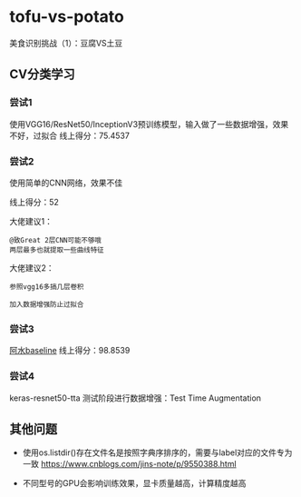 # tofu-vs-potato
美食识别挑战（1）：豆腐VS土豆

## CV分类学习
### 尝试1 

使用VGG16/ResNet50/InceptionV3预训练模型，输入做了一些数据增强，效果不好，过拟合
线上得分：75.4537

### 尝试2

使用简单的CNN网络，效果不佳

线上得分：52

大佬建议1：
```text
@致Great 2层CNN可能不够哦
两层最多也就提取一些曲线特征
```

大佬建议2：
```text
参照vgg16多搞几层卷积

加入数据增强防止过拟合
```

### 尝试3
[阿水baseline](https://github.com/datawhalechina/competition-baseline/tree/master/competition/AI%E7%A0%94%E4%B9%A0%E7%A4%BE-%E7%BE%8E%E9%A3%9F%E8%AF%86%E5%88%AB%E6%8C%91%E6%88%98%EF%BC%881%EF%BC%89%EF%BC%9A%E8%B1%86%E8%85%90VS%E5%9C%9F%E8%B1%86 )
线上得分：98.8539

### 尝试4 
keras-resnet50-tta
测试阶段进行数据增强：Test Time Augmentation

## 其他问题
- 使用os.listdir()存在文件名是按照字典序排序的，需要与label对应的文件专为一致
https://www.cnblogs.com/jins-note/p/9550388.html

- 不同型号的GPU会影响训练效果，显卡质量越高，计算精度越高